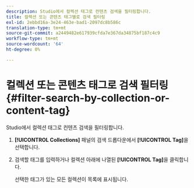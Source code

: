 ```yaml
---
description: Studio에서 컬렉션 태그로 컨텐츠 검색을 필터링합니다.
title: 컬렉션 또는 콘텐츠 태그별로 검색 필터링
exl-id: 2ebbd16a-3e24-463e-bad1-2097dc8b586c
translation-type: tm+mt
source-git-commit: a2449482e617939cfda7e367da34875bf187c4c9
workflow-type: tm+mt
source-wordcount: '64'
ht-degree: 0%

---
```


# 컬렉션 또는 콘텐츠 태그로 검색 필터링{#filter-search-by-collection-or-content-tag}

Studio에서 컬렉션 태그로 컨텐츠 검색을 필터링합니다.

1. **[!UICONTROL Collections]** 패널의 검색 드롭다운에서 **[!UICONTROL Tag]**&#x200B;을 선택합니다.
1. 검색할 태그를 입력하거나 컬렉션 아래에 나열된 **[!UICONTROL Tag]**&#x200B;을 클릭합니다.

   선택한 태그가 있는 모든 컬렉션이 목록에 표시됩니다.
